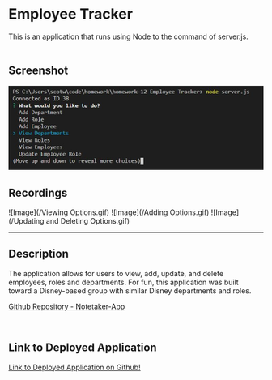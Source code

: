 
# Employee Tracker

This is an application that runs using Node to the command of server.js. 
<br>
<br>

## Screenshot

![Image](/screenshot.JPG)


## Recordings

![Image](/Viewing Options.gif)
![Image](/Adding Options.gif)
![Image](/Updating and Deleting Options.gif)
<hr>

## Description

The application allows for users to view, add, update, and delete employees, roles and departments. For fun, this application was built toward a Disney-based group with similar Disney departments and roles. 

<a href="https://github.com/scotwoodland/Notetaker-App">Github Repository - Notetaker-App</a>

<br>

## Link to Deployed Application

<a href="https://github.com/scotwoodland/EmployeeTracker"> Link to Deployed Application on Github!</a>
